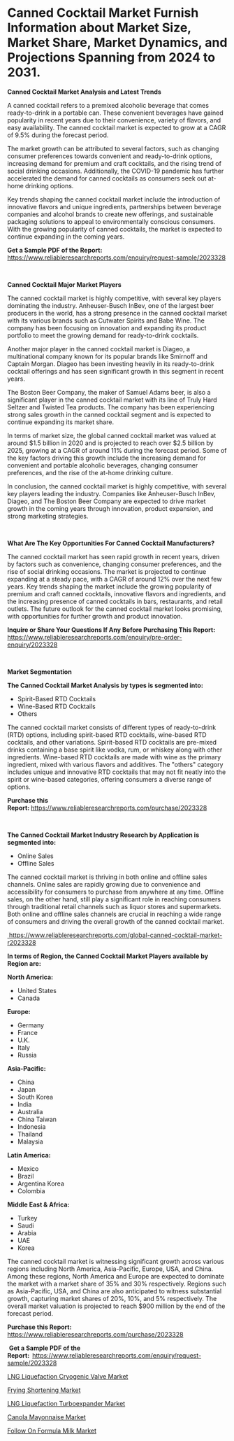 <p><h1>Canned Cocktail Market Furnish Information about Market Size, Market Share, Market Dynamics, and Projections Spanning from 2024 to 2031.</h1></p><p><strong>Canned Cocktail Market Analysis and Latest Trends</strong></p>
<p><p>A canned cocktail refers to a premixed alcoholic beverage that comes ready-to-drink in a portable can. These convenient beverages have gained popularity in recent years due to their convenience, variety of flavors, and easy availability. The canned cocktail market is expected to grow at a CAGR of 9.5% during the forecast period.</p><p>The market growth can be attributed to several factors, such as changing consumer preferences towards convenient and ready-to-drink options, increasing demand for premium and craft cocktails, and the rising trend of social drinking occasions. Additionally, the COVID-19 pandemic has further accelerated the demand for canned cocktails as consumers seek out at-home drinking options.</p><p>Key trends shaping the canned cocktail market include the introduction of innovative flavors and unique ingredients, partnerships between beverage companies and alcohol brands to create new offerings, and sustainable packaging solutions to appeal to environmentally conscious consumers. With the growing popularity of canned cocktails, the market is expected to continue expanding in the coming years.</p></p>
<p><strong>Get a Sample PDF of the Report:&nbsp;</strong> <a href="https://www.reliableresearchreports.com/enquiry/request-sample/2023328">https://www.reliableresearchreports.com/enquiry/request-sample/2023328</a></p>
<p>&nbsp;</p>
<p><strong>Canned Cocktail Major Market Players</strong></p>
<p><p>The canned cocktail market is highly competitive, with several key players dominating the industry. Anheuser-Busch InBev, one of the largest beer producers in the world, has a strong presence in the canned cocktail market with its various brands such as Cutwater Spirits and Babe Wine. The company has been focusing on innovation and expanding its product portfolio to meet the growing demand for ready-to-drink cocktails.</p><p>Another major player in the canned cocktail market is Diageo, a multinational company known for its popular brands like Smirnoff and Captain Morgan. Diageo has been investing heavily in its ready-to-drink cocktail offerings and has seen significant growth in this segment in recent years.</p><p>The Boston Beer Company, the maker of Samuel Adams beer, is also a significant player in the canned cocktail market with its line of Truly Hard Seltzer and Twisted Tea products. The company has been experiencing strong sales growth in the canned cocktail segment and is expected to continue expanding its market share.</p><p>In terms of market size, the global canned cocktail market was valued at around $1.5 billion in 2020 and is projected to reach over $2.5 billion by 2025, growing at a CAGR of around 11% during the forecast period. Some of the key factors driving this growth include the increasing demand for convenient and portable alcoholic beverages, changing consumer preferences, and the rise of the at-home drinking culture.</p><p>In conclusion, the canned cocktail market is highly competitive, with several key players leading the industry. Companies like Anheuser-Busch InBev, Diageo, and The Boston Beer Company are expected to drive market growth in the coming years through innovation, product expansion, and strong marketing strategies.</p></p>
<p>&nbsp;</p>
<p><strong>What Are The Key Opportunities For Canned Cocktail Manufacturers?</strong></p>
<p><p>The canned cocktail market has seen rapid growth in recent years, driven by factors such as convenience, changing consumer preferences, and the rise of social drinking occasions. The market is projected to continue expanding at a steady pace, with a CAGR of around 12% over the next few years. Key trends shaping the market include the growing popularity of premium and craft canned cocktails, innovative flavors and ingredients, and the increasing presence of canned cocktails in bars, restaurants, and retail outlets. The future outlook for the canned cocktail market looks promising, with opportunities for further growth and product innovation.</p></p>
<p><strong>Inquire or Share Your Questions If Any Before Purchasing This Report:</strong> <a href="https://www.reliableresearchreports.com/enquiry/pre-order-enquiry/2023328">https://www.reliableresearchreports.com/enquiry/pre-order-enquiry/2023328</a></p>
<p>&nbsp;</p>
<p><strong>Market Segmentation</strong></p>
<p><strong>The Canned Cocktail Market Analysis by types is segmented into:</strong></p>
<p><ul><li>Spirit-Based RTD Cocktails</li><li>Wine-Based RTD Cocktails</li><li>Others</li></ul></p>
<p><p>The canned cocktail market consists of different types of ready-to-drink (RTD) options, including spirit-based RTD cocktails, wine-based RTD cocktails, and other variations. Spirit-based RTD cocktails are pre-mixed drinks containing a base spirit like vodka, rum, or whiskey along with other ingredients. Wine-based RTD cocktails are made with wine as the primary ingredient, mixed with various flavors and additives. The "others" category includes unique and innovative RTD cocktails that may not fit neatly into the spirit or wine-based categories, offering consumers a diverse range of options.</p></p>
<p><strong>Purchase this Report:&nbsp;</strong><a href="https://www.reliableresearchreports.com/purchase/2023328">https://www.reliableresearchreports.com/purchase/2023328</a></p>
<p>&nbsp;</p>
<p><strong>The Canned Cocktail Market Industry Research by Application is segmented into:</strong></p>
<p><ul><li>Online Sales</li><li>Offline Sales</li></ul></p>
<p><p>The canned cocktail market is thriving in both online and offline sales channels. Online sales are rapidly growing due to convenience and accessibility for consumers to purchase from anywhere at any time. Offline sales, on the other hand, still play a significant role in reaching consumers through traditional retail channels such as liquor stores and supermarkets. Both online and offline sales channels are crucial in reaching a wide range of consumers and driving the overall growth of the canned cocktail market.</p></p>
<p><a href="https://www.reliableresearchreports.com/global-canned-cocktail-market-r2023328">&nbsp;https://www.reliableresearchreports.com/global-canned-cocktail-market-r2023328</a></p>
<p><strong>In terms of Region, the Canned Cocktail Market Players available by Region are:</strong></p>
<p>
    <p> <strong> North America: </strong>
        <ul>
            <li>United States</li>
            <li>Canada</li>
        </ul>
        </p> 
    <p> <strong> Europe: </strong>
        <ul>
            <li>Germany</li>
            <li>France</li>
            <li>U.K.</li>
            <li>Italy</li>
            <li>Russia</li>
        </ul>
        </p> 
    <p> <strong> Asia-Pacific: </strong>
        <ul>
            <li>China</li>
            <li>Japan</li>
            <li>South Korea</li>
            <li>India</li>
            <li>Australia</li>
            <li>China Taiwan</li>
            <li>Indonesia</li>
            <li>Thailand</li>
            <li>Malaysia</li>
        </ul>
        </p> 
    <p> <strong> Latin America: </strong>
        <ul>
            <li>Mexico</li>
            <li>Brazil</li>
            <li>Argentina Korea</li>
            <li>Colombia</li>
        </ul>
        </p> 
    <p> <strong> Middle East & Africa: </strong>
        <ul>
            <li>Turkey</li>
            <li>Saudi</li>
            <li>Arabia</li>
            <li>UAE</li>
            <li>Korea</li>
        </ul>
    </p>
    </p>
<p><p>The canned cocktail market is witnessing significant growth across various regions including North America, Asia-Pacific, Europe, USA, and China. Among these regions, North America and Europe are expected to dominate the market with a market share of 35% and 30% respectively. Regions such as Asia-Pacific, USA, and China are also anticipated to witness substantial growth, capturing market shares of 20%, 10%, and 5% respectively. The overall market valuation is projected to reach $900 million by the end of the forecast period.</p></p>
<p><strong>Purchase this Report: </strong><a href="https://www.reliableresearchreports.com/purchase/2023328">https://www.reliableresearchreports.com/purchase/2023328</a></p>
<p>&nbsp;<strong>Get a Sample PDF of the Report:&nbsp;&nbsp;</strong><a href="https://www.reliableresearchreports.com/enquiry/request-sample/2023328">https://www.reliableresearchreports.com/enquiry/request-sample/2023328</a></p>
<p><strong></strong></p>
<p><p><a href="https://issuu.com/reportprime-2/docs/lng-liquefaction-cryogenic-valve-market-size-2030.">LNG Liquefaction Cryogenic Valve Market</a></p><p><a href="https://github.com/btwcqfvq34/Market-Research-Report-List-1/blob/main/frying-shortening-market.md">Frying Shortening Market</a></p><p><a href="https://issuu.com/reportprime-2/docs/lng-liquefaction-turboexpander-market-size-2030.pp">LNG Liquefaction Turboexpander Market</a></p><p><a href="https://github.com/ochgvvcj16/Market-Research-Report-List-1/blob/main/canola-mayonnaise-market.md">Canola Mayonnaise Market</a></p><p><a href="https://github.com/nicoletavirag/Market-Research-Report-List-4/blob/main/follow-on-formula-milk-market.md">Follow On Formula Milk Market</a></p></p>